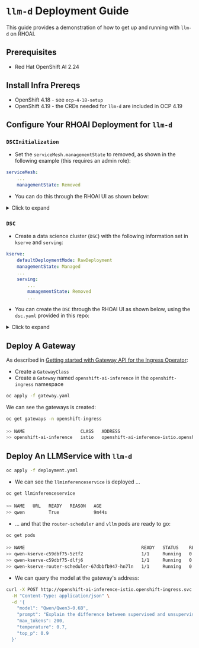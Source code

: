 # `llm-d` Deployment Guide

This guide provides a demonstration of how to get up and running with `llm-d` on RHOAI.

## Prerequisites

- Red Hat OpenShift AI 2.24

## Install Infra Prereqs

- OpenShift 4.18 - see `ocp-4-18-setup`
- OpenShift 4.19 - the CRDs needed for `llm-d` are included in OCP 4.19

## Configure Your RHOAI Deployment for `llm-d`

### `DSCInitialization`

- Set the `serviceMesh.managementState` to removed, as shown in the following example (this requires an admin role):

```yaml
serviceMesh:
    ...
    managementState: Removed
```

- You can do this through the RHOAI UI as shown below:

<details>
<summary>Click to expand</summary>
<img src="images/dsci.png" alt="dsci_ui">
</details>

### `DSC`

- Create a data science cluster (`DSC`) with the following information set in `kserve` and `serving`:

```yaml
kserve:
    defaultDeploymentMode: RawDeployment
    managementState: Managed
    ...
    serving:
        ...
        managementState: Removed
        ...
```

- You can create the `DSC` through the RHOAI UI as shown below, using the `dsc.yaml` provided in this repo:

<details>
<summary>Click to expand</summary>
<img src="images/dsc.png" alt="dsc_ui">
</details>

## Deploy A Gateway

As described in [Getting started with Gateway API for the Ingress Operator](https://docs.okd.io/latest/networking/ingress_load_balancing/configuring_ingress_cluster_traffic/ingress-gateway-api.html#nw-ingress-gateway-api-enable_ingress-gateway-api):
- Create a `GatewayClass`
- Create a `Gateway` named `openshift-ai-inference` in the `openshift-ingress` namespace 

```bash
oc apply -f gateway.yaml
```

We can see the gateways is created:

```bash
oc get gateways -n openshift-ingress

>> NAME                     CLASS   ADDRESS                                                            PROGRAMMED   AGE
>> openshift-ai-inference   istio   openshift-ai-inference-istio.openshift-ingress.svc.cluster.local   True         9d
```

## Deploy An LLMService with `llm-d`

```bash
oc apply -f deployment.yaml
```

- We can see the `llminferenceservice` is deployed ...

```bash
oc get llminferenceservice

>> NAME   URL   READY   REASON   AGE
>> qwen         True             9m44s
```

- ... and that the `router-scheduler` and `vllm` pods are ready to go:

```bash
oc get pods

>> NAME                                            READY   STATUS    RESTARTS   AGE
>> qwen-kserve-c59dbf75-5ztf2                      1/1     Running   0          9m15s
>> qwen-kserve-c59dbf75-dlfj6                      1/1     Running   0          9m15s
>> qwen-kserve-router-scheduler-67dbbfb947-hn7ln   1/1     Running   0          9m15s
```

- We can query the model at the gateway's address:

```bash
curl -X POST http://openshift-ai-inference-istio.openshift-ingress.svc.cluster.local/llm-test/qwen/v1/completions \
  -H "Content-Type: application/json" \
  -d '{
    "model": "Qwen/Qwen3-0.6B",
    "prompt": "Explain the difference between supervised and unsupervised learning in machine learning. Include examples of algorithms used in each type.",
    "max_tokens": 200,
    "temperature": 0.7,
    "top_p": 0.9
  }'
```